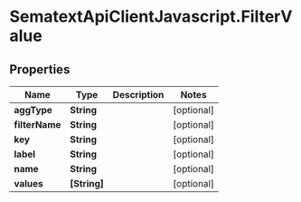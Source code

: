 # SematextApiClientJavascript.FilterValue

## Properties
Name | Type | Description | Notes
------------ | ------------- | ------------- | -------------
**aggType** | **String** |  | [optional] 
**filterName** | **String** |  | [optional] 
**key** | **String** |  | [optional] 
**label** | **String** |  | [optional] 
**name** | **String** |  | [optional] 
**values** | **[String]** |  | [optional] 


